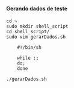 #### Gerando dados de teste

    cd ~
    sudo mkdir shell_script
    cd shell_script/
    sudo vim gerarDados.sh

        #!/bin/sh

        while :;
        do;
        done

    ./gerarDados.sh


    
